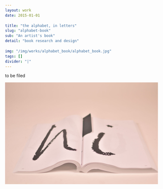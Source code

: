 ```yaml
---
layout: work
date: 2015-01-01

title: "the alphabet, in letters"
slug: "alphabet-book"
sub: "An artist's book"
detail: "book research and design"

img: "/img/works/alphabet_book/alphabet_book.jpg"
tags: []
divider: "|"
---
```


to be filed

![Alphabet Book](/img/works/alphabet_book/alphabet_book.jpg)
